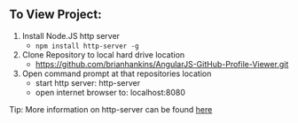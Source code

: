 ## To View Project:

1. Install Node.JS http server
    * ``` npm install http-server -g ```
2. Clone Repository to local hard drive location
    * https://github.com/brianhankins/AngularJS-GitHub-Profile-Viewer.git
3. Open command prompt at that repositories location
    * start http server: http-server
    * open internet browser to: localhost:8080

Tip: More information on http-server can be found [here](https://github.com/indexzero/http-server)


